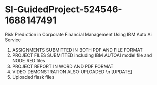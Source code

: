 # SI-GuidedProject-524546-1688147491
Risk Prediction in Corporate Financial Management Using IBM Auto Ai Service

1. ASSIGNMENTS SUBMITTED IN BOTH PDF AND FILE FORMAT
2. PROJECT FILES SUBMITTED including IBM AUTOAI model file and NODE RED files
3. PROJECT REPORT IN WORD AND PDF FORMAT
4. VIDEO DEMONSTRATION ALSO UPLOADED
\n
[UPDATE]
6. Uploaded flask files
